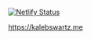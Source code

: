 [![Netlify Status](https://api.netlify.com/api/v1/badges/c4af4643-184e-4f5e-9fe7-d4d3851f0a6a/deploy-status)](https://app.netlify.com/sites/reverent-heyrovsky-239b01/deploys)

https://kalebswartz.me
